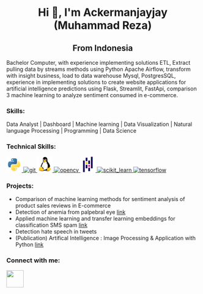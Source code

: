 <h1 align="center">Hi 👋, I'm Ackermanjayjay (Muhammad Reza)</h1>
<h2 align="center">From Indonesia</h3>

<p align="justify-center">Bachelor Computer, with experience implementing solutions ETL, Extract pulling data by streams
methods using Python Apache Airflow, transform with insight business, load to data warehouse Mysql,
PostgresSQL, experience in implementing solutions to create website applications for artificial
intelligence predictions using Flask, Streamlit, FastApi, comparison 3 machine learning to analyze
sentiment consumed in e-commerce.</p>
<h3 align="left">Skills: </h3>

Data Analyst | Dashboard | Machine learning | Data Visualization | Natural language
Processing | Programming | Data Science

<h3 align="left">Technical Skills:</h3>
<p align="left"> <a href="https://www.python.org" target="_blank" rel="noreferrer"> <img src="https://raw.githubusercontent.com/devicons/devicon/master/icons/python/python-original.svg" alt="python" width="40" height="40"/> <a href="https://git-scm.com/" target="_blank" rel="noreferrer"> <img src="https://www.vectorlogo.zone/logos/git-scm/git-scm-icon.svg" alt="git" width="40" height="40"/> </a> </a> <a href="https://www.linux.org/" target="_blank" rel="noreferrer"> <img src="https://raw.githubusercontent.com/devicons/devicon/master/icons/linux/linux-original.svg" alt="linux" width="40" height="40"/> </a> <a href="https://opencv.org/" target="_blank" rel="noreferrer"> <img src="https://www.vectorlogo.zone/logos/opencv/opencv-icon.svg" alt="opencv" width="40" height="40"/> </a> <a href="https://pandas.pydata.org/" target="_blank" rel="noreferrer"> <img src="https://raw.githubusercontent.com/devicons/devicon/2ae2a900d2f041da66e950e4d48052658d850630/icons/pandas/pandas-original.svg" alt="pandas" width="40" height="40"/> </a>  </a> <a href="https://scikit-learn.org/" target="_blank" rel="noreferrer"> <img src="https://upload.wikimedia.org/wikipedia/commons/0/05/Scikit_learn_logo_small.svg" alt="scikit_learn" width="40" height="40"/> </a> <a href="https://www.tensorflow.org" target="_blank" rel="noreferrer"> <img src="https://www.vectorlogo.zone/logos/tensorflow/tensorflow-icon.svg" alt="tensorflow" width="40" height="40"/> </a> </p>

<h3 align="left">Projects:</h3> 

* Comparison of machine learning methods for sentiment analysis of product sales reviews in E-commerce  
* Detection of anemia from palpebral eye [link](https://github.com/ackermanjayjay/Proyek_KSeye)
* Applied machine learning and transfer learning embeddings for classification SMS spam [link](https://github.com/ackermanjayjay/sms-spam) 
* Detection hate speech in tweets
* (Publication) Artifical Intelligence : Image Processing & Application with Python [link](https://jurnal.umj.ac.id/index.php/semnaskat/article/view/14323/7659)



<h3 align="left">Connect with me: </h3>

<a href="www.linkedin.com/in/muhammad-reza-3b810b23a"> <img src= "https://www.vectorlogo.zone/logos/linkedin/linkedin-icon.svg" width="45" height="45"> </a>  
